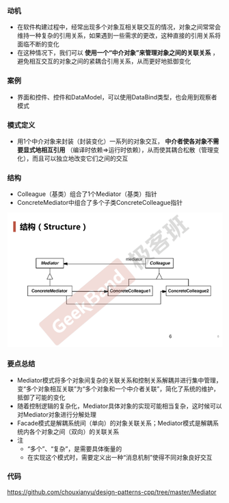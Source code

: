 ### 动机

* 在软件构建过程中，经常出现多个对象互相关联交互的情况，对象之间常常会维持一种复杂的引用关系，如果遇到一些需求的更改，这种直接的引用关系将面临不断的变化
* 在这种情况下，我们可以 **使用一个“中介对象”来管理对象之间的关联关系** ，避免相互交互的对象之间的紧耦合引用关系，从而更好地抵御变化

### 案例

* 界面和控件、控件和DataModel，可以使用DataBind类型，也会用到观察者模式

### 模式定义

* 用1个中介对象来封装（封装变化）一系列的对象交互， **中介者使各对象不需要显式地相互引用** （编译时依赖=>运行时依赖），从而使其耦合松散（管理变化），而且可以独立地改变它们之间的交互

### 结构

* Colleague（基类）组合了1个Mediator（基类）指针
* ConcreteMediator中组合了多个子类ConcreteColleague指针

![](./images/Mediator.png)

### 要点总结

* Mediator模式将多个对象间复杂的关联关系和控制关系解耦并进行集中管理，变“多个对象相互关联”为“多个对象和一个中介者关联”，简化了系统的维护，抵御了可能的变化
* 随着控制逻辑的复杂化，Mediator具体对象的实现可能相当复杂，这时候可以对Mediator对象进行分解处理
* Facade模式是解耦系统间（单向）的对象关联关系；Mediator模式是解耦系统内各个对象之间（双向）的关联关系
* 注
  * “多个”、“复杂”，是需要具体衡量的
  * 在实现这个模式时，需要定义出一种“消息机制”使得不同对象良好交互

### 代码

https://github.com/chouxianyu/design-patterns-cpp/tree/master/Mediator
